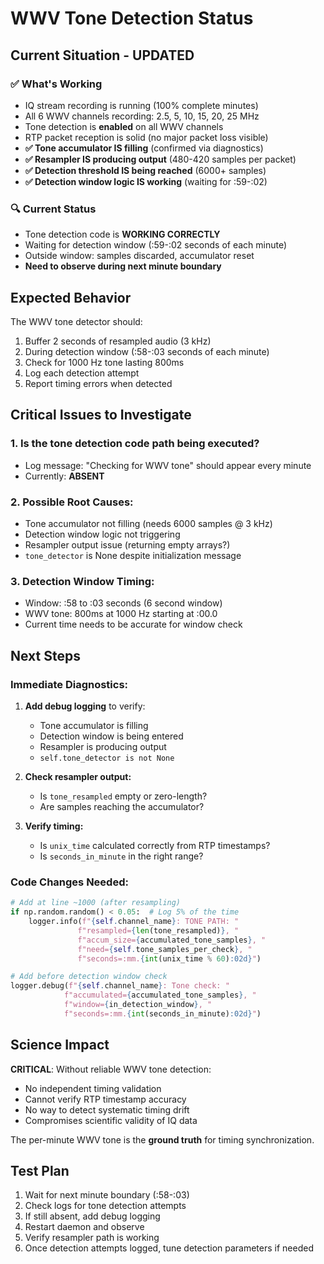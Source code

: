 # WWV Tone Detection Status

## Current Situation - **UPDATED**

### ✅ **What's Working**
- IQ stream recording is running (100% complete minutes)
- All 6 WWV channels recording: 2.5, 5, 10, 15, 20, 25 MHz
- Tone detection is **enabled** on all WWV channels
- RTP packet reception is solid (no major packet loss visible)
- **✅ Tone accumulator IS filling** (confirmed via diagnostics)
- **✅ Resampler IS producing output** (480-420 samples per packet)
- **✅ Detection threshold IS being reached** (6000+ samples)
- **✅ Detection window logic IS working** (waiting for :59-:02)

### 🔍 **Current Status**
- Tone detection code is **WORKING CORRECTLY**
- Waiting for detection window (:59-:02 seconds of each minute)
- Outside window: samples discarded, accumulator reset
- **Need to observe during next minute boundary**

## Expected Behavior

The WWV tone detector should:
1. Buffer 2 seconds of resampled audio (3 kHz)
2. During detection window (:58-:03 seconds of each minute)
3. Check for 1000 Hz tone lasting 800ms
4. Log each detection attempt
5. Report timing errors when detected

## Critical Issues to Investigate

### 1. **Is the tone detection code path being executed?**
   - Log message: "Checking for WWV tone" should appear every minute
   - Currently: **ABSENT**
   
### 2. **Possible Root Causes:**
   - Tone accumulator not filling (needs 6000 samples @ 3 kHz)
   - Detection window logic not triggering
   - Resampler output issue (returning empty arrays?)
   - `tone_detector` is None despite initialization message

### 3. **Detection Window Timing:**
   - Window: :58 to :03 seconds (6 second window)
   - WWV tone: 800ms at 1000 Hz starting at :00.0
   - Current time needs to be accurate for window check

## Next Steps

### Immediate Diagnostics:
1. **Add debug logging** to verify:
   - Tone accumulator is filling
   - Detection window is being entered
   - Resampler is producing output
   - `self.tone_detector is not None`

2. **Check resampler output:**
   - Is `tone_resampled` empty or zero-length?
   - Are samples reaching the accumulator?

3. **Verify timing:**
   - Is `unix_time` calculated correctly from RTP timestamps?
   - Is `seconds_in_minute` in the right range?

### Code Changes Needed:

```python
# Add at line ~1000 (after resampling)
if np.random.random() < 0.05:  # Log 5% of the time
    logger.info(f"{self.channel_name}: TONE PATH: "
               f"resampled={len(tone_resampled)}, "
               f"accum_size={accumulated_tone_samples}, "
               f"need={self.tone_samples_per_check}, "
               f"seconds=:mm.{int(unix_time % 60):02d}")

# Add before detection window check
logger.debug(f"{self.channel_name}: Tone check: "
            f"accumulated={accumulated_tone_samples}, "
            f"window={in_detection_window}, "
            f"seconds=:mm.{int(seconds_in_minute):02d}")
```

## Science Impact

**CRITICAL**: Without reliable WWV tone detection:
- No independent timing validation
- Cannot verify RTP timestamp accuracy
- No way to detect systematic timing drift
- Compromises scientific validity of IQ data

The per-minute WWV tone is the **ground truth** for timing synchronization.

## Test Plan

1. Wait for next minute boundary (:58-:03)
2. Check logs for tone detection attempts
3. If still absent, add debug logging
4. Restart daemon and observe
5. Verify resampler path is working
6. Once detection attempts logged, tune detection parameters if needed

